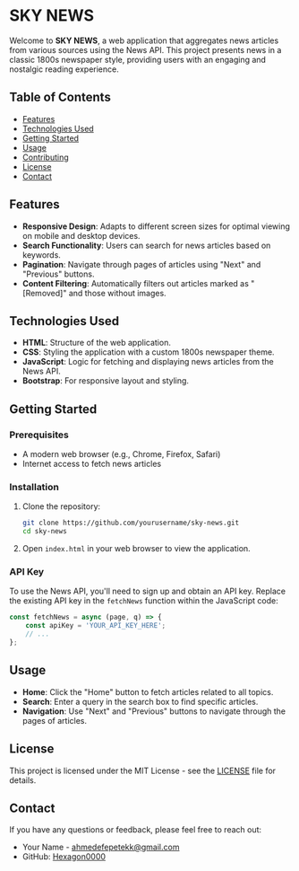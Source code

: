 # SKY NEWS

Welcome to **SKY NEWS**, a web application that aggregates news articles from various sources using the News API. This project presents news in a classic 1800s newspaper style, providing users with an engaging and nostalgic reading experience.

## Table of Contents

- [Features](#features)
- [Technologies Used](#technologies-used)
- [Getting Started](#getting-started)
- [Usage](#usage)
- [Contributing](#contributing)
- [License](#license)
- [Contact](#contact)

## Features

- **Responsive Design**: Adapts to different screen sizes for optimal viewing on mobile and desktop devices.
- **Search Functionality**: Users can search for news articles based on keywords.
- **Pagination**: Navigate through pages of articles using "Next" and "Previous" buttons.
- **Content Filtering**: Automatically filters out articles marked as "[Removed]" and those without images.

## Technologies Used

- **HTML**: Structure of the web application.
- **CSS**: Styling the application with a custom 1800s newspaper theme.
- **JavaScript**: Logic for fetching and displaying news articles from the News API.
- **Bootstrap**: For responsive layout and styling.

## Getting Started

### Prerequisites

- A modern web browser (e.g., Chrome, Firefox, Safari)
- Internet access to fetch news articles

### Installation

1. Clone the repository:

   ```bash
   git clone https://github.com/yourusername/sky-news.git
   cd sky-news
   ```

2. Open `index.html` in your web browser to view the application.

### API Key

To use the News API, you'll need to sign up and obtain an API key. Replace the existing API key in the `fetchNews` function within the JavaScript code:

```javascript
const fetchNews = async (page, q) => {
    const apiKey = 'YOUR_API_KEY_HERE';
    // ...
};
```

## Usage

- **Home**: Click the "Home" button to fetch articles related to all topics.
- **Search**: Enter a query in the search box to find specific articles.
- **Navigation**: Use "Next" and "Previous" buttons to navigate through the pages of articles.

## License

This project is licensed under the MIT License - see the [LICENSE](LICENSE) file for details.

## Contact

If you have any questions or feedback, please feel free to reach out:

- Your Name - [ahmedefepetekk@gmail.com](mailto:ahmedefepetekk@gmail.com)
- GitHub: [Hexagon0000](https://github.com/Hexagon0000)

